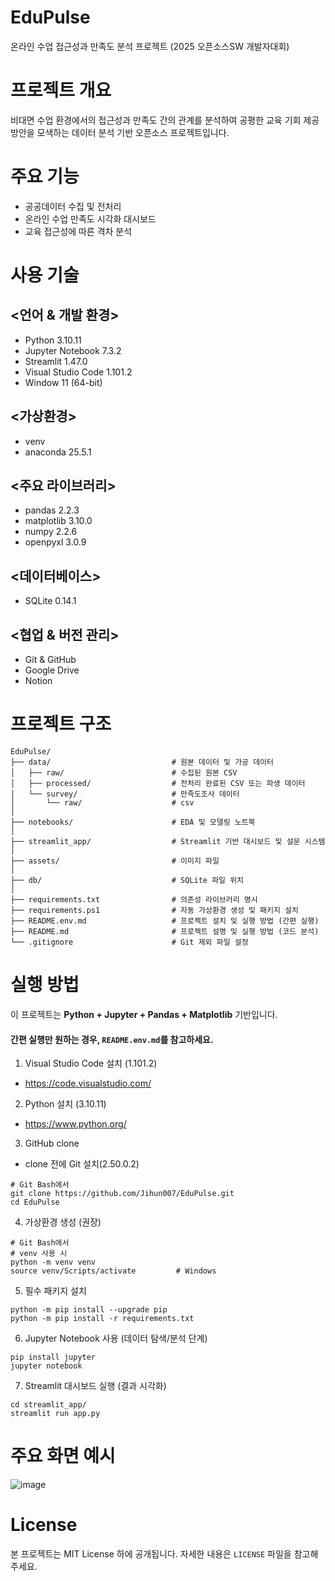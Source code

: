 # EduPulse

온라인 수업 접근성과 만족도 분석 프로젝트 (2025 오픈소스SW 개발자대회)

# 프로젝트 개요

비대면 수업 환경에서의 접근성과 만족도 간의 관계를 분석하여 공평한 교육 기회 제공 방안을 모색하는 데이터 분석 기반 오픈소스 프로젝트입니다.

# 주요 기능

- 공공데이터 수집 및 전처리
- 온라인 수업 만족도 시각화 대시보드
- 교육 접근성에 따른 격차 분석

# 사용 기술

## <언어 & 개발 환경>
- Python 3.10.11
- Jupyter Notebook 7.3.2
- Streamlit 1.47.0
- Visual Studio Code 1.101.2
- Window 11 (64-bit)

## <가상환경>
- venv
- anaconda 25.5.1

## <주요 라이브러리>
- pandas 2.2.3
- matplotlib 3.10.0
- numpy 2.2.6
- openpyxl 3.0.9

## <데이터베이스>
- SQLite 0.14.1

## <협업 & 버전 관리>
- Git & GitHub
- Google Drive
- Notion

# 프로젝트 구조
```
EduPulse/
├── data/                           # 원본 데이터 및 가공 데이터
│   ├── raw/                        # 수집된 원본 CSV
│   ├── processed/                  # 전처리 완료된 CSV 또는 파생 데이터
│   └── survey/                     # 만족도조사 데이터
│       └── raw/                    # csv
│
├── notebooks/                      # EDA 및 모델링 노트북
│
├── streamlit_app/                  # Streamlit 기반 대시보드 및 설문 시스템
│
├── assets/                         # 이미지 파일
│
├── db/                             # SQLite 파일 위치
│
├── requirements.txt                # 의존성 라이브러리 명시
├── requirements.ps1                # 자동 가상환경 생성 및 패키지 설치
├── README.env.md                   # 프로젝트 설치 및 실행 방법 (간편 실행)
├── README.md                       # 프로젝트 설명 및 실행 방법 (코드 분석)
└── .gitignore                      # Git 제외 파일 설정
```
# 실행 방법

이 프로젝트는 **Python + Jupyter + Pandas + Matplotlib** 기반입니다.
#### 간편 실행만 원하는 경우, `README.env.md`를 참고하세요.

1. Visual Studio Code 설치 (1.101.2)
- https://code.visualstudio.com/

2. Python 설치 (3.10.11)
- https://www.python.org/

3. GitHub clone
- clone 전에 Git 설치(2.50.0.2)
```
# Git Bash에서
git clone https://github.com/Jihun007/EduPulse.git
cd EduPulse
```

4. 가상환경 생성 (권장)
```
# Git Bash에서
# venv 사용 시
python -m venv venv
source venv/Scripts/activate         # Windows
```
5. 필수 패키지 설치
```
python -m pip install --upgrade pip
python -m pip install -r requirements.txt
```
6. Jupyter Notebook 사용 (데이터 탐색/분석 단계)
```
pip install jupyter
jupyter notebook
```
7. Streamlit 대시보드 실행 (결과 시각화)
```
cd streamlit_app/
streamlit run app.py
```

# 주요 화면 예시
![image](./assets/screen.gif)

# License
본 프로젝트는 MIT License 하에 공개됩니다. 자세한 내용은 `LICENSE` 파일을 참고해주세요.
